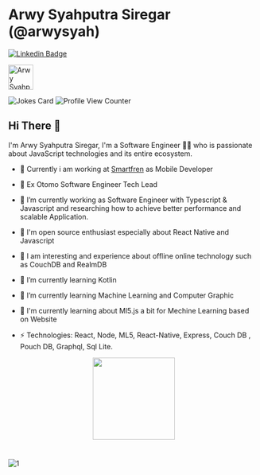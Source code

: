 # Arwy Syahputra Siregar (@arwysyah)

[![Linkedin Badge](https://img.shields.io/badge/-arwysyahputra-blue?style=flat-square&logo=Linkedin&logoColor=white&link=https://www.linkedin.com/in/arwysyah/)](https://www.linkedin.com/in/arwysyah/)

  <a href="https://dev.to/arwysyah">
  <img src="https://d2fltix0v2e0sb.cloudfront.net/dev-badge.svg" alt="Arwy Syahputra Siregar's DEV Profile" height="50" width="50">

</a>

![Jokes Card](https://readme-jokes.vercel.app/api)
![Profile View Counter](https://komarev.com/ghpvc/?username=arwysyah)


## Hi There 👋

I'm Arwy Syahputra Siregar, I'm a Software Engineer 👨‍💻 who is passionate about JavaScript technologies and its entire ecosystem.
- 🔭 Currently i am working at [Smartfren](https://www.smartfren.com/) as Mobile Developer
- 🔭 Ex Otomo Software Engineer Tech Lead
- 🔭 I’m currently working as Software Engineer with Typescript & Javascript and researching how to achieve better performance and  scalable Application.
- 🔭 I'm open source enthusiast especially about React Native and Javascript
- 🔭 I am interesting and experience about offline online technology such as CouchDB and RealmDB 
- 🔭 I’m currently learning  Kotlin
- 🔭 I’m currently learning Machine Learning and Computer Graphic
- 🔭 I'm currently learning about Ml5.js a bit for Mechine Learning based on Website 

- ⚡ Technologies: React, Node, ML5, React-Native, Express, Couch DB , Pouch DB, Graphql, Sql Lite.

<p align="center">
  <a href="https://github.com/arwysyah">
    <img
      align="center"
      height="165"
      src="https://github-readme-stats.vercel.app/api?username=arwysyah&show_icons=true&theme=dracula"
    />
  </a>
  
</p>

#

![1](https://github-readme-stats.vercel.app/api/top-langs/?username=arwysyah&theme=blue-green)
